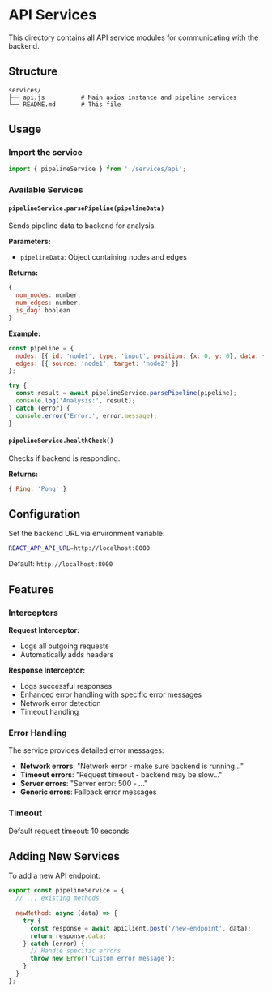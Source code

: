 # API Services

This directory contains all API service modules for communicating with the backend.

## Structure

```
services/
├── api.js          # Main axios instance and pipeline services
└── README.md       # This file
```

## Usage

### Import the service

```javascript
import { pipelineService } from './services/api';
```

### Available Services

#### `pipelineService.parsePipeline(pipelineData)`

Sends pipeline data to backend for analysis.

**Parameters:**
- `pipelineData`: Object containing nodes and edges

**Returns:**
```javascript
{
  num_nodes: number,
  num_edges: number,
  is_dag: boolean
}
```

**Example:**
```javascript
const pipeline = {
  nodes: [{ id: 'node1', type: 'input', position: {x: 0, y: 0}, data: {} }],
  edges: [{ source: 'node1', target: 'node2' }]
};

try {
  const result = await pipelineService.parsePipeline(pipeline);
  console.log('Analysis:', result);
} catch (error) {
  console.error('Error:', error.message);
}
```

#### `pipelineService.healthCheck()`

Checks if backend is responding.

**Returns:**
```javascript
{ Ping: 'Pong' }
```

## Configuration

Set the backend URL via environment variable:

```bash
REACT_APP_API_URL=http://localhost:8000
```

Default: `http://localhost:8000`

## Features

### Interceptors

**Request Interceptor:**
- Logs all outgoing requests
- Automatically adds headers

**Response Interceptor:**
- Logs successful responses
- Enhanced error handling with specific error messages
- Network error detection
- Timeout handling

### Error Handling

The service provides detailed error messages:

- **Network errors**: "Network error - make sure backend is running..."
- **Timeout errors**: "Request timeout - backend may be slow..."
- **Server errors**: "Server error: 500 - ..."
- **Generic errors**: Fallback error messages

### Timeout

Default request timeout: 10 seconds

## Adding New Services

To add a new API endpoint:

```javascript
export const pipelineService = {
  // ... existing methods
  
  newMethod: async (data) => {
    try {
      const response = await apiClient.post('/new-endpoint', data);
      return response.data;
    } catch (error) {
      // Handle specific errors
      throw new Error('Custom error message');
    }
  }
};
```

